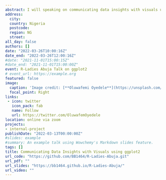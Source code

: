 ```yaml
---
abstract: I will speaking on communicating data insights with visuals using ggplot2 at R Ladies Abuja. Here I will be talking on all the layers of ggplot2 and the session is going to be very impactful. 
address:
  city: 
  country: Nigeria
  postcode: 
  region: NG
  street: 
all_day: false
authors: []
date: "2022-03-26T10:00:16Z"
date_end: "2022-03-26T12:00:16Z"
#date: "2021-11-01T15:00:15Z"
#date_end: "2021-11-01T15:00:00Z"
event: R-Ladies Abuja Talk on ggplot2
# event_url: https://example.org
featured: false
image:
  caption: 'Image credit: [**Oluwafemi Oyedele**](https://unsplash.com/photos/bzdhc5b3Bxs)'
  focal_point: Right
links:
 - icon: twitter
   icon_pack: fab
   name: Follow
   url: https://twitter.com/OluwafemOyedele
location: online via zoom
projects:
- internal-project
publishDate: "2022-03-13T00:00:00Z"
#slides: example
#summary: An example talk using Wowchemy's Markdown slides feature.
tags: []
title: Communicating Data Insights with Visuals using ggplot2
url_code: "https://github.com/BB1464/R-Ladies-Abuja.git"
url_pdf: ""
url_slides: "https://bb1464.github.io/R-Ladies-Abuja/"
url_video: ""
---
```


<style type="text/css">

h1.title {
  font-size: 12px;
  color: Dark;
  text-align: centre;
}

<style>
body{
text-align: justify}








